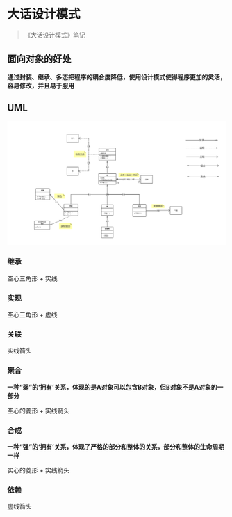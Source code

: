 # 大话设计模式

> 《大话设计模式》笔记

## 面向对象的好处

**通过封装、继承、多态把程序的耦合度降低，使用设计模式使得程序更加的灵活，容易修改，并且易于服用**



## UML

![UML](images/UML.png)

### 继承

空心三角形 + 实线

### 实现

空心三角形 + 虚线

### 关联

实线箭头

### 聚合

**一种“弱”的‘拥有’关系，体现的是A对象可以包含B对象，但B对象不是A对象的一部分**

空心的菱形 + 实线箭头

### 合成

**一种“强”的‘拥有’关系，体现了严格的部分和整体的关系，部分和整体的生命周期一样**

实心的菱形 + 实线箭头

### 依赖

虚线箭头